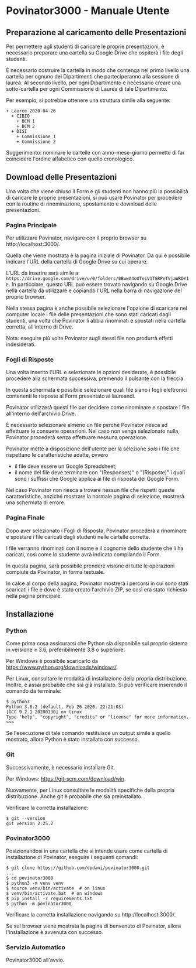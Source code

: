 # Povinator3000 - Manuale Utente

## Preparazione al caricamento delle Presentazioni

Per permettere agli studenti di caricare le proprie presentazioni, è necessario 
preparare una cartella su Google Drive che ospiterà i file degli studenti.

È necessario costruire la cartella in modo che contenga nel primo livello una 
cartella per ognuno dei Dipartimenti che parteciperanno alla sessione di laurea.
Al secondo livello, per ogni Dipartimento è necessario creare una sotto-cartella
per ogni Commissione di Laurea di tale Dipartimento.

Per esempio, si potrebbe ottenere una struttura simile alla seguente:

```
+ Lauree 2020-04-26
  + CIBIO
    + BCM 1
    + BCM 2
  + DISI
    + Commissione 1
    + Commissione 2
```

Suggerimento: nominare le cartelle con anno-mese-giorno permette di far 
coincidere l'ordine alfabetico con quello cronologico.

## Download delle Presentazioni

Una volta che viene chiuso il Form e gli studenti non hanno più la possibilità 
di caricare le proprie presentazioni, si può usare Povinator per procedere con
la routine di rinominazione, spostamento e download delle presentazioni.

### Pagina Principale

Per utilizzare Povinator, navigare con il proprio browser su
http://localhost:3000/.

Quella che viene mostrata è la pagina iniziale di Povinator.
Da qui è possibile indicare l'URL della cartella di Google Drive su cui operare.

L'URL da inserire sarà simile a:
`https://drive.google.com/drive/u/0/folders/0BwwA4oUTeiV1TGRPeTVjaWRDY1E`.
In particolare, questo URL può essere trovato navigando su Google Drive nella 
cartella da utilizzare e copiando l'URL nella barra di navigazione del proprio
browser.

Nella stessa pagina è anche possibile selezionare l'opzione di scaricare nel
computer locale i file delle presentazioni che sono stati caricati dagli
studenti, una volta che Povinator li abbia rinominati e spostati nella cartella
corretta, all'interno di Drive.

Nota: eseguire più volte Povinator sugli stessi file non produrrà effetti
indesiderati.

### Fogli di Risposte

Una volta inserito l'URL e selezionate le opzioni desiderate, è possibile 
procedere alla schermata successiva, premendo il pulsante con la freccia.

In questa schermata è possibile selezionare quali file siano i fogli 
elettronici contenenti le risposte al Form presentato ai laureandi.

Povinator utilizzerà questi file per decidere come rinominare e spostare i file
all'interno dell'archivio Drive.

È necessario selezionare almeno un file perché Povinator riesca ad effettuare
le consuete operazioni. 
Nel caso non venga selezionato nulla, Povinator procederà senza effettuare 
nessuna operazione.

Povinator mette a disposizione dell'utente per la selezione _solo_ i file che
rispettano le caratteristiche adatte, ovvero

- il file deve essere un Google Spreadsheet;
- il nome del file deve terminare con "(Responses)" o "(Risposte)" i quali sono 
i suffissi che Google applica ai file di risposta dei Google Form.

Nel caso Povinator non riesca a trovare nessun file che rispetti queste 
caratteristiche, anziché mostrare la normale pagina di selezione, mostrerà una
schermata di errore.

### Pagina Finale

Dopo aver selezionato i Fogli di Risposta, Povinator procederà a rinominare e 
spostare i file caricati dagli studenti nelle cartelle corrette.

I file verranno rinominati con il nome e il cognome dello studente che li ha
caricati, così come lo studente avrà indicato compilando il Form.

In questa pagina, sarà possibile prendere visione di tutte le operazioni 
compiute da Povinator, in forma testuale.

In calce al corpo della pagina, Povinator mostrerà i percorsi in cui sono stati
scaricati i file e dove è stato creato l'archivio ZIP, se così era stato
richiesto nella pagina principale.

## Installazione

### Python

Come prima cosa assicurarsi che Python sia disponibile sul proprio sistema
in versione &ge; 3.6, preferibilmente 3.8 o superiore.

Per Windows è possibile scaricarlo da https://www.python.org/downloads/windows/.

Per Linux, consultare le modalità di installazione della propria distribuzione.
Inoltre, è assai probabile che sia già installato.
Si può verificare inserendo il comando da terminale:

```
$ python3
Python 3.8.2 (default, Feb 26 2020, 22:21:03) 
[GCC 9.2.1 20200130] on linux
Type "help", "copyright", "credits" or "license" for more information.
>>> 
``` 

Se l'esecuzione di tale comando restituisce un output simile a quello mostrato,
allora Python è stato installato con successo.

### Git

Successivamente, è necessario installare Git.

Per Windows: https://git-scm.com/download/win.

Nuovamente, per Linux consultare le modalità specifiche della propria
distribuzione.
Anche git è probabile che sia preinstallato.

Verificare la corretta installazione:

```
$ git --version
git version 2.25.2
```

### Povinator3000

Posizionandosi in una cartella che si intende usare come cartella di
installazione di Povinator, eseguire i seguenti comandi:

```
$ git clone https://github.com/dpdani/povinator3000.git
...
$ cd povinator3000
$ python3 -m venv venv
$ source venv/bin/activate  # on linux
$ venv/bin/activate.bat  # on windows
$ pip install -r requirements.txt
$ python -m povinator3000
``` 

Verificare la corretta installazione navigando su http://localhost:3000/.

Se sul browser viene mostrata la pagina di benvenuto di Povinator, allora
l'installazione è avvenuta con successo.


### Servizio Automatico

Povinator3000 all'avvio.
